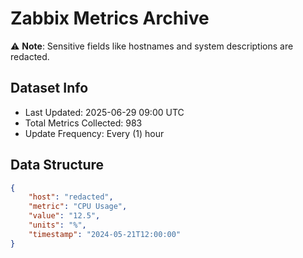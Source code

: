 # Zabbix Metrics Archive

⚠️ **Note**: Sensitive fields like hostnames and system descriptions are redacted.

## Dataset Info
- Last Updated: 2025-06-29 09:00 UTC
- Total Metrics Collected: 983
- Update Frequency: Every (1) hour

## Data Structure
```json
{
    "host": "redacted",
    "metric": "CPU Usage",
    "value": "12.5",
    "units": "%",
    "timestamp": "2024-05-21T12:00:00"
}
```

